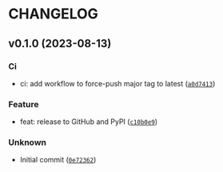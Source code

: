 # CHANGELOG



## v0.1.0 (2023-08-13)

### Ci

* ci: add workflow to force-push major tag to latest ([`a0d7413`](https://github.com/matteo4diani/poetry-semantic-release/commit/a0d7413c4b2efa7da30ba72dcddc6b2ef9cf06b5))

### Feature

* feat: release to GitHub and PyPI ([`c10b0e9`](https://github.com/matteo4diani/poetry-semantic-release/commit/c10b0e976ade194f5292e3df0d26e4da3c605b7a))

### Unknown

* Initial commit ([`0e72362`](https://github.com/matteo4diani/poetry-semantic-release/commit/0e723624c67a4f28365d405dd30feaab079fff64))
